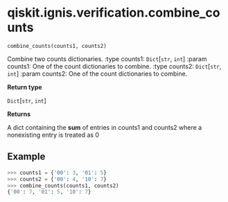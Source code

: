 <span id="qiskit-ignis-verification-combine-counts" />

# qiskit.ignis.verification.combine\_counts



`combine_counts(counts1, counts2)`

Combine two counts dictionaries. :type counts1: `Dict`\[`str`, `int`] :param counts1: One of the count dictionaries to combine. :type counts2: `Dict`\[`str`, `int`] :param counts2: One of the count dictionaries to combine.

**Return type**

`Dict`\[`str`, `int`]

**Returns**

A dict containing the **sum** of entries in counts1 and counts2 where a nonexisting entry is treated as 0

## Example

```python
>>> counts1 = {'00': 3, '01': 5}
>>> counts2 = {'00': 4, '10': 7}
>>> combine_counts(counts1, counts2)
{'00': 7, '01': 5, '10': 7}
```
